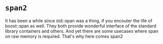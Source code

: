 # `span2`

It has been a while since std::span was a thing, if you encouter the life of boost::span as well. They both provide wonderful interface of the standard library containers and others. And yet there are some usecases where span on raw memory is required.
That's why here comes span2

